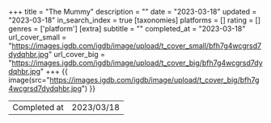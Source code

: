 +++
title = "The Mummy"
description = ""
date = "2023-03-18"
updated = "2023-03-18"
in_search_index = true
[taxonomies]
platforms = []
rating = []
genres = ['platform']
[extra]
subtitle = ""
completed_at = "2023-03-18"
url_cover_small = "https://images.igdb.com/igdb/image/upload/t_cover_small/bfh7g4wcgrsd7dydqhbr.jpg"
url_cover_big = "https://images.igdb.com/igdb/image/upload/t_cover_big/bfh7g4wcgrsd7dydqhbr.jpg"
+++
{{ image(src="https://images.igdb.com/igdb/image/upload/t_cover_big/bfh7g4wcgrsd7dydqhbr.jpg") }}

|              |            |
| ------------ | ---------- |
| Completed at | 2023/03/18 |


